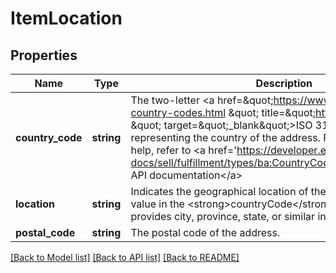# ItemLocation

## Properties
Name | Type | Description | Notes
------------ | ------------- | ------------- | -------------
**country_code** | **string** | The two-letter &lt;a href&#x3D;\&quot;https://www.iso.org/iso-3166-country-codes.html \&quot; title&#x3D;\&quot;https://www.iso.org \&quot; target&#x3D;\&quot;_blank\&quot;&gt;ISO 3166&lt;/a&gt; code representing the country of the address. For implementation help, refer to &lt;a href&#x3D;&#x27;https://developer.ebay.com/api-docs/sell/fulfillment/types/ba:CountryCodeEnum&#x27;&gt;eBay API documentation&lt;/a&gt; | [optional] 
**location** | **string** | Indicates the geographical location of the item (along with the value in the &lt;strong&gt;countryCode&lt;/strong&gt; field). This field provides city, province, state, or similar information. | [optional] 
**postal_code** | **string** | The postal code of the address. | [optional] 

[[Back to Model list]](../../README.md#documentation-for-models) [[Back to API list]](../../README.md#documentation-for-api-endpoints) [[Back to README]](../../README.md)

